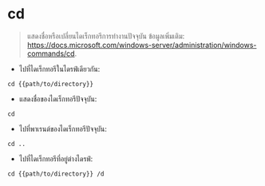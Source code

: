 # cd

> แสดงชื่อหรือเปลี่ยนไดเร็กทอรีการทำงานปัจจุบัน
> ข้อมูลเพิ่มเติม: <https://docs.microsoft.com/windows-server/administration/windows-commands/cd>.

- ไปที่ไดเร็กทอรีในไดรฟ์เดียวกัน:

`cd {{path/to/directory}}`

- แสดงชื่อของไดเร็กทอรีปัจจุบัน:

`cd`

- ไปที่พาเรนต์ของไดเร็กทอรีปัจจุบัน:

`cd ..`

- ไปที่ไดเร็กทอรีที่อยู่ต่างไดรฟ์:

`cd {{path/to/directory}} /d`